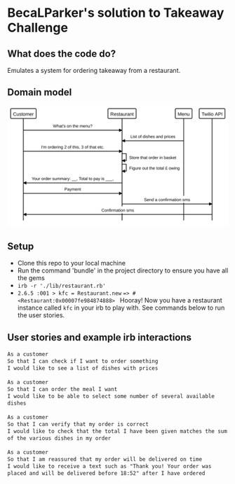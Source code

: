 BecaLParker's solution to Takeaway Challenge
============================================

What does the code do?
-----------
Emulates a system for ordering takeaway from a restaurant.


Domain model
-----------
<img src="./domain_model.svg">

Setup
-----
* Clone this repo to your local machine
* Run the command 'bundle' in the project directory to ensure you have all the gems
* `irb -r './lib/restaurant.rb'`
* `2.6.5 :001 > kfc = Restaurant.new`
 `=> #<Restaurant:0x00007fe984874888> `
 Hooray! Now you have a restaurant instance called `kfc` in your irb to play with. See commands below to run the user stories.


User stories and example irb interactions
-----------------------------------------

```
As a customer
So that I can check if I want to order something
I would like to see a list of dishes with prices

As a customer
So that I can order the meal I want
I would like to be able to select some number of several available dishes

As a customer
So that I can verify that my order is correct
I would like to check that the total I have been given matches the sum of the various dishes in my order

As a customer
So that I am reassured that my order will be delivered on time
I would like to receive a text such as "Thank you! Your order was placed and will be delivered before 18:52" after I have ordered
```


